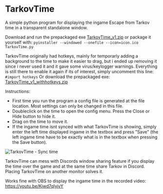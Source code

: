 # TarkovTime
A simple python program for displaying the ingame Escape from Tarkov time in a transparent standalone window.

Download and run the prepackaged exe [TarkovTime_v1.zip](https://github.com/Bullhoff/TarkovTime/files/9693304/TarkovTime_v1.zip) or package it yourself with: 
``` pyinstaller --windowed --onefile --icon=icon.ico TarkovTime.py ```

TarkovTime originally had hotkeys, mainly for temporarly adding a background to the time to make it easier to drag, but i ended up removing it since i never used it and it gave some virus/keylogger warnings. Everything is still there to enable it again if its of interest, simply uncomment this line: 
``` #import hotkeys ```
Or download the prepackaged exe: [TarkovTime_v1_withhotkeys.zip](https://github.com/Bullhoff/TarkovTime/files/9693308/TarkovTime_v1_withhotkeys.zip)


Instructions: 
- First time you run the program a config file is generated at the file location. Most settings can only be changed in this file. 
- Doubleclick on the time to open the config menu. Press the Close or Hide button to hide it. 
- Drag on the time to move it. 
- If the ingame time isnt synced with what TarkovTime is showing, simply enter the left time displayed ingame in the textbox and press "Save" (the left ingame time have to be exactly what is in the textbox when pressing the Save button). 

![TarkovTime - Sync time](https://github.com/Bullhoff/TarkovTime/blob/main/TarkovTime-Sync.png)


TarkovTime can mess with Discords window sharing feature if you display the time over the game and at the same time share Tarkov in Discord. Placing TarkovTime on another monitor solves it. 

Works fine with OBS to display the ingame time in the recorded video:  
https://youtu.be/Kjwd7qIyjvY
